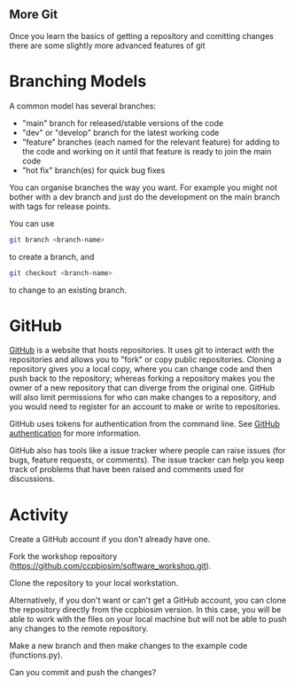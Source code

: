 ## More Git

Once you learn the basics of getting a repository and comitting changes there are some slightly more advanced features of git

# Branching Models

A common model has several branches:
- "main" branch for released/stable versions of the code
- "dev" or "develop" branch for the latest working code
- "feature" branches (each named for the relevant feature) for adding to the code and working on it until that feature is ready to join the main code
- "hot fix" branch(es) for quick bug fixes


You can organise branches the way you want.
For example you might not bother with a dev branch and just do the development on the main branch with tags for release points.

You can use
```bash
git branch <branch-name>
```
to create a branch, and
```bash
git checkout <branch-name>
```
to change to an existing branch.

# GitHub

[GitHub](https://github.com) is a website that hosts repositories.
It uses git to interact with the repositories and allows you to "fork" or copy public repositories.
Cloning a repository gives you a local copy, where you can change code and then push back to the repository; whereas forking a repository makes you the owner of a new repository that can diverge from the original one.
GitHub will also limit permissions for who can make changes to a repository, and you would need to register for an account to make or write to repositories.

GitHub uses tokens for authentication from the command line.
See [GitHub authentication](https://docs.github.com/en/authentication/keeping-your-account-and-data-secure/managing-your-personal-access-tokens) for more information.

GitHub also has tools like a issue tracker where people can raise issues (for bugs, feature requests, or comments).
The issue tracker can help you keep track of problems that have been raised and comments used for discussions.

# Activity

Create a GitHub account if you don't already have one.

Fork the workshop repository (https://github.com/ccpbiosim/software_workshop.git).

Clone the repository to your local workstation.

Alternatively, if you don't want or can't get a GitHub account, you can clone the repository directly from the ccpbiosim version. In this case, you will be able to work with the files on your local machine but will not be able to push any changes to the remote repository.

Make a new branch and then make changes to the example code (functions.py).

Can you commit and push the changes?
